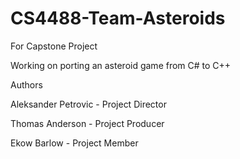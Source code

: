 # CS4488-Team-Asteroids
For Capstone Project

Working on porting an asteroid game from C# to C++

Authors 

Aleksander Petrovic - Project Director

Thomas Anderson - Project Producer

Ekow Barlow - Project Member
